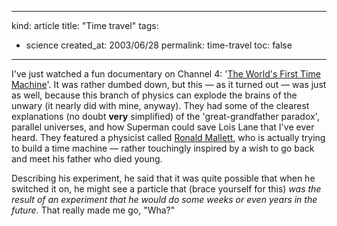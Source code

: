 -----
kind: article
title: "Time travel"
tags:
- science
created_at: 2003/06/28
permalink: time-travel
toc: false
-----

<p>I've just watched a fun documentary on Channel 4: '<a href="http://www.channel4.com/science/microsites/S/science/space/timemachine.html" title="Channel 4 Science site">The World's First Time Machine</a>'. It was rather dumbed down, but this &mdash; as it turned out &mdash; was just as well, because this branch of physics can explode the brains of the unwary (it nearly did with mine, anyway). They had some of the clearest explanations (no doubt <strong>very</strong> simplified) of the 'great-grandfather paradox', parallel universes, and how Superman could save Lois Lane that I've ever heard. They featured a physicist called <a href="http://www.physics.uconn.edu/faculty/mallett.html">Ronald Mallett</a>, who is actually trying to build a time machine &mdash; rather touchingly inspired by a wish to go back and meet his father who died young.</p>

<p>Describing his experiment, he said that it was quite possible that when he switched it on, he might see a particle that (brace yourself for this) <em>was the result of an experiment that he would do some weeks or even years in the future</em>. That really made me go, "Wha?"</p>


